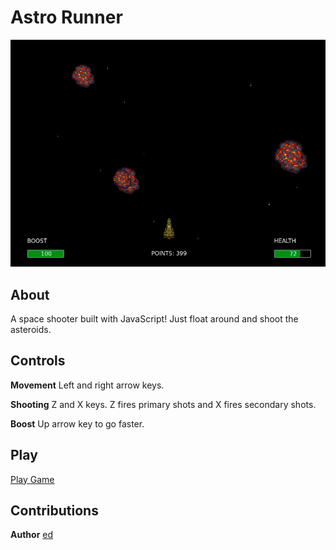 # Astro Runner

![astro-runner](./assets/screenshots/ar_screenshot.png)

## About

A space shooter built with JavaScript! Just float around and shoot the asteroids.

## Controls

**Movement** Left and right arrow keys.

**Shooting** Z and X keys. Z fires primary shots and X fires secondary shots.

**Boost** Up arrow key to go faster.

## Play

[Play Game](https://rawcdn.githack.com/edwinmoradian90/runner/0dcf6e34681a71ef9ddc1d63605e626c0b99f022/index.html)

## Contributions

**Author** [ed](https://github.com/edwinmoradian90)
